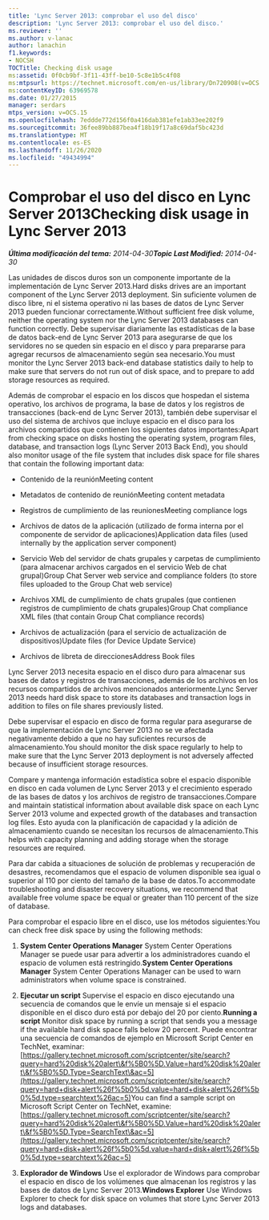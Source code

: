 ```yaml
---
title: 'Lync Server 2013: comprobar el uso del disco'
description: 'Lync Server 2013: comprobar el uso del disco.'
ms.reviewer: ''
ms.author: v-lanac
author: lanachin
f1.keywords:
- NOCSH
TOCTitle: Checking disk usage
ms:assetid: 0f0cb9bf-3f11-43ff-be10-5c8e1b5c4f08
ms:mtpsurl: https://technet.microsoft.com/en-us/library/Dn720908(v=OCS.15)
ms:contentKeyID: 63969578
ms.date: 01/27/2015
manager: serdars
mtps_version: v=OCS.15
ms.openlocfilehash: 7eddde772d156f0a416dab381efe1ab33ee202f9
ms.sourcegitcommit: 36fee89bb887bea4f18b19f17a8c69daf5bc423d
ms.translationtype: MT
ms.contentlocale: es-ES
ms.lasthandoff: 11/26/2020
ms.locfileid: "49434994"
---
```

# <a name="checking-disk-usage-in-lync-server-2013"></a><span data-ttu-id="a077b-103">Comprobar el uso del disco en Lync Server 2013</span><span class="sxs-lookup"><span data-stu-id="a077b-103">Checking disk usage in Lync Server 2013</span></span>

<div data-xmlns="http://www.w3.org/1999/xhtml">

<div class="topic" data-xmlns="http://www.w3.org/1999/xhtml" data-msxsl="urn:schemas-microsoft-com:xslt" data-cs="https://msdn.microsoft.com/">

<div data-asp="https://msdn2.microsoft.com/asp">



</div>

<div id="mainSection">

<div id="mainBody"><span data-ttu-id="a077b-104">

<span> </span></span><span class="sxs-lookup"><span data-stu-id="a077b-104">

<span> </span></span></span>

<span data-ttu-id="a077b-105">_**Última modificación del tema:** 2014-04-30_</span><span class="sxs-lookup"><span data-stu-id="a077b-105">_**Topic Last Modified:** 2014-04-30_</span></span>

<span data-ttu-id="a077b-106">Las unidades de discos duros son un componente importante de la implementación de Lync Server 2013.</span><span class="sxs-lookup"><span data-stu-id="a077b-106">Hard disks drives are an important component of the Lync Server 2013 deployment.</span></span> <span data-ttu-id="a077b-107">Sin suficiente volumen de disco libre, ni el sistema operativo ni las bases de datos de Lync Server 2013 pueden funcionar correctamente.</span><span class="sxs-lookup"><span data-stu-id="a077b-107">Without sufficient free disk volume, neither the operating system nor the Lync Server 2013 databases can function correctly.</span></span> <span data-ttu-id="a077b-108">Debe supervisar diariamente las estadísticas de la base de datos back-end de Lync Server 2013 para asegurarse de que los servidores no se queden sin espacio en el disco y para prepararse para agregar recursos de almacenamiento según sea necesario.</span><span class="sxs-lookup"><span data-stu-id="a077b-108">You must monitor the Lync Server 2013 back-end database statistics daily to help to make sure that servers do not run out of disk space, and to prepare to add storage resources as required.</span></span>

<span data-ttu-id="a077b-109">Además de comprobar el espacio en los discos que hospedan el sistema operativo, los archivos de programa, la base de datos y los registros de transacciones (back-end de Lync Server 2013), también debe supervisar el uso del sistema de archivos que incluye espacio en el disco para los archivos compartidos que contienen los siguientes datos importantes:</span><span class="sxs-lookup"><span data-stu-id="a077b-109">Apart from checking space on disks hosting the operating system, program files, database, and transaction logs (Lync Server 2013 Back End), you should also monitor usage of the file system that includes disk space for file shares that contain the following important data:</span></span>

  - <span data-ttu-id="a077b-110">Contenido de la reunión</span><span class="sxs-lookup"><span data-stu-id="a077b-110">Meeting content</span></span>

  - <span data-ttu-id="a077b-111">Metadatos de contenido de reunión</span><span class="sxs-lookup"><span data-stu-id="a077b-111">Meeting content metadata</span></span>

  - <span data-ttu-id="a077b-112">Registros de cumplimiento de las reuniones</span><span class="sxs-lookup"><span data-stu-id="a077b-112">Meeting compliance logs</span></span>

  - <span data-ttu-id="a077b-113">Archivos de datos de la aplicación (utilizado de forma interna por el componente de servidor de aplicaciones)</span><span class="sxs-lookup"><span data-stu-id="a077b-113">Application data files (used internally by the application server component)</span></span>

  - <span data-ttu-id="a077b-114">Servicio Web del servidor de chats grupales y carpetas de cumplimiento (para almacenar archivos cargados en el servicio Web de chat grupal)</span><span class="sxs-lookup"><span data-stu-id="a077b-114">Group Chat Server web service and compliance folders (to store files uploaded to the Group Chat web service)</span></span>

  - <span data-ttu-id="a077b-115">Archivos XML de cumplimiento de chats grupales (que contienen registros de cumplimiento de chats grupales)</span><span class="sxs-lookup"><span data-stu-id="a077b-115">Group Chat compliance XML files (that contain Group Chat compliance records)</span></span>

  - <span data-ttu-id="a077b-116">Archivos de actualización (para el servicio de actualización de dispositivos)</span><span class="sxs-lookup"><span data-stu-id="a077b-116">Update files (for Device Update Service)</span></span>

  - <span data-ttu-id="a077b-117">Archivos de libreta de direcciones</span><span class="sxs-lookup"><span data-stu-id="a077b-117">Address Book files</span></span>

<span data-ttu-id="a077b-118">Lync Server 2013 necesita espacio en el disco duro para almacenar sus bases de datos y registros de transacciones, además de los archivos en los recursos compartidos de archivos mencionados anteriormente.</span><span class="sxs-lookup"><span data-stu-id="a077b-118">Lync Server 2013 needs hard disk space to store its databases and transaction logs in addition to files on file shares previously listed.</span></span>

<span data-ttu-id="a077b-119">Debe supervisar el espacio en disco de forma regular para asegurarse de que la implementación de Lync Server 2013 no se ve afectada negativamente debido a que no hay suficientes recursos de almacenamiento.</span><span class="sxs-lookup"><span data-stu-id="a077b-119">You should monitor the disk space regularly to help to make sure that the Lync Server 2013 deployment is not adversely affected because of insufficient storage resources.</span></span>

<span data-ttu-id="a077b-120">Compare y mantenga información estadística sobre el espacio disponible en disco en cada volumen de Lync Server 2013 y el crecimiento esperado de las bases de datos y los archivos de registro de transacciones.</span><span class="sxs-lookup"><span data-stu-id="a077b-120">Compare and maintain statistical information about available disk space on each Lync Server 2013 volume and expected growth of the databases and transaction log files.</span></span> <span data-ttu-id="a077b-121">Esto ayuda con la planificación de capacidad y la adición de almacenamiento cuando se necesitan los recursos de almacenamiento.</span><span class="sxs-lookup"><span data-stu-id="a077b-121">This helps with capacity planning and adding storage when the storage resources are required.</span></span>

<span data-ttu-id="a077b-122">Para dar cabida a situaciones de solución de problemas y recuperación de desastres, recomendamos que el espacio de volumen disponible sea igual o superior al 110 por ciento del tamaño de la base de datos.</span><span class="sxs-lookup"><span data-stu-id="a077b-122">To accommodate troubleshooting and disaster recovery situations, we recommend that available free volume space be equal or greater than 110 percent of the size of database.</span></span>

<span data-ttu-id="a077b-123">Para comprobar el espacio libre en el disco, use los métodos siguientes:</span><span class="sxs-lookup"><span data-stu-id="a077b-123">You can check free disk space by using the following methods:</span></span>

1.  <span data-ttu-id="a077b-124">**System Center Operations Manager**   System Center Operations Manager se puede usar para advertir a los administradores cuando el espacio de volumen está restringido.</span><span class="sxs-lookup"><span data-stu-id="a077b-124">**System Center Operations Manager**   System Center Operations Manager can be used to warn administrators when volume space is constrained.</span></span>

2.  <span data-ttu-id="a077b-125">**Ejecutar un script**   Supervise el espacio en disco ejecutando una secuencia de comandos que le envíe un mensaje si el espacio disponible en el disco duro está por debajo del 20 por ciento.</span><span class="sxs-lookup"><span data-stu-id="a077b-125">**Running a script**   Monitor disk space by running a script that sends you a message if the available hard disk space falls below 20 percent.</span></span> <span data-ttu-id="a077b-126">Puede encontrar una secuencia de comandos de ejemplo en Microsoft Script Center en TechNet, examinar: [https://gallery.technet.microsoft.com/scriptcenter/site/search?query=hard%20disk%20alert\&f%5B0%5D.Value=hard%20disk%20alert\&f%5B0%5D.Type=SearchText\&ac=5](https://gallery.technet.microsoft.com/scriptcenter/site/search?query=hard+disk+alert%26f%5b0%5d.value=hard+disk+alert%26f%5b0%5d.type=searchtext%26ac=5)</span><span class="sxs-lookup"><span data-stu-id="a077b-126">You can find a sample script on Microsoft Script Center on TechNet, examine: [https://gallery.technet.microsoft.com/scriptcenter/site/search?query=hard%20disk%20alert\&f%5B0%5D.Value=hard%20disk%20alert\&f%5B0%5D.Type=SearchText\&ac=5](https://gallery.technet.microsoft.com/scriptcenter/site/search?query=hard+disk+alert%26f%5b0%5d.value=hard+disk+alert%26f%5b0%5d.type=searchtext%26ac=5)</span></span>

3.  <span data-ttu-id="a077b-127">**Explorador de Windows**   Use el explorador de Windows para comprobar el espacio en disco de los volúmenes que almacenan los registros y las bases de datos de Lync Server 2013.</span><span class="sxs-lookup"><span data-stu-id="a077b-127">**Windows Explorer**   Use Windows Explorer to check for disk space on volumes that store Lync Server 2013 logs and databases.</span></span>

<span data-ttu-id="a077b-128"></div>

<span> </span>

</div>

</div>

</span><span class="sxs-lookup"><span data-stu-id="a077b-128"></div>

<span> </span>

</div>

</div>

</span></span></div>

